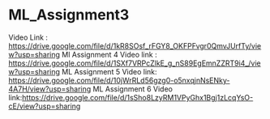 # ML_Assignment3
Video Link : https://drive.google.com/file/d/1kR8SOsf_rFGY8_OKFPFvgr0QmvJUrfTy/view?usp=sharing
Ml Assignment 4
Video link : https://drive.google.com/file/d/1SXf7VRPcZlkE_g_nS89EgEmnZZRT9i4_/view?usp=sharing
ML Assignment 5
Video link: https://drive.google.com/file/d/10jWrRLd56gzg0-o5nxqjnNsENky-4A7H/view?usp=sharing
ML Assignment 6
Video link:https://drive.google.com/file/d/1sSho8LzyRM1VPyGhx1Bgj1zLcqYsO-cE/view?usp=sharing
